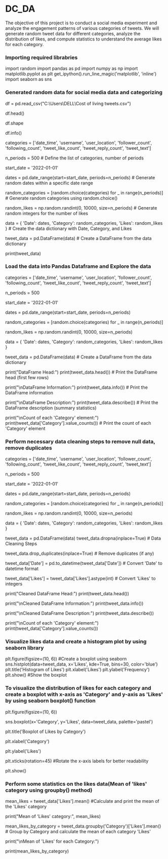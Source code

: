 # DC_DA
The objective of this project is to conduct a social media experiment and analyze the engagement patterns of various categories of tweets. We will generate random tweet data for different categories, analyze the distribution of likes, and compute statistics to understand the average likes for each category.

### Importing required librabries
import random
import pandas as pd
import numpy as np
import matplotlib.pyplot as plt
get_ipython().run_line_magic('matplotlib', 'inline')
import seaborn as sns

### Generated random data for social media data and categorizing
df = pd.read_csv("C:\\Users\\DELL\\Cost of living tweets.csv")

df.head()

df.shape

df.info()

categories = ['date_time', 'username', 'user_location', 'follower_count', 'following_count', 'tweet_like_count', 'tweet_reply_count', 'tweet_text']

n_periods = 500                                                              # Define the list of categories, number of periods

start_date = '2022-01-01'

dates = pd.date_range(start=start_date, periods=n_periods)                   # Generate random dates within a specific date range

random_categories = [random.choice(categories) for _ in range(n_periods)]    # Generate random categories using random.choice()

random_likes = np.random.randint(0, 10000, size=n_periods)                   # Generate random integers for the number of likes

data = {
    'Date': dates,
    'Category': random_categories,
    'Likes': random_likes
}                                                                            # Create the data dictionary with Date, Category, and Likes

tweet_data = pd.DataFrame(data)                                              # Create a DataFrame from the data dictionary

print(tweet_data)

### Load the data into Pandas Dataframe and Explore the data

categories = ['date_time', 'username', 'user_location', 'follower_count', 'following_count', 'tweet_like_count', 'tweet_reply_count', 'tweet_text']

n_periods = 500

start_date = '2022-01-01'

dates = pd.date_range(start=start_date, periods=n_periods)

random_categories = [random.choice(categories) for _ in range(n_periods)]

random_likes = np.random.randint(0, 10000, size=n_periods)

data = {
    'Date': dates,
    'Category': random_categories,
    'Likes': random_likes
}

tweet_data = pd.DataFrame(data)                           # Create a DataFrame from the data dictionary

print("DataFrame Head:")
print(tweet_data.head())                                  # Print the DataFrame head (first few rows)

print("\nDataFrame Information:")
print(tweet_data.info())                                  # Print the DataFrame information

print("\nDataFrame Description:")
print(tweet_data.describe())                              # Print the DataFrame description (summary statistics)

print("\nCount of each 'Category' element:")
print(tweet_data['Category'].value_counts())              # Print the count of each 'Category' element

### Perform necessary data cleaning steps to remove null data, remove duplicates

categories = ['date_time', 'username', 'user_location', 'follower_count', 'following_count', 'tweet_like_count', 'tweet_reply_count', 'tweet_text']

n_periods = 500

start_date = '2022-01-01'

dates = pd.date_range(start=start_date, periods=n_periods)

random_categories = [random.choice(categories) for _ in range(n_periods)]

random_likes = np.random.randint(0, 10000, size=n_periods)

data = {
    'Date': dates,
    'Category': random_categories,
    'Likes': random_likes
}

tweet_data = pd.DataFrame(data)
tweet_data.dropna(inplace=True)                                   # Data Cleaning Steps

tweet_data.drop_duplicates(inplace=True)                          # Remove duplicates (if any) 

tweet_data['Date'] = pd.to_datetime(tweet_data['Date'])           # Convert 'Date' to datetime format

tweet_data['Likes'] = tweet_data['Likes'].astype(int)             # Convert 'Likes' to integers

print("Cleaned DataFrame Head:")
print(tweet_data.head())

print("\nCleaned DataFrame Information:")
print(tweet_data.info())

print("\nCleaned DataFrame Description:")
print(tweet_data.describe())

print("\nCount of each 'Category' element:")
print(tweet_data['Category'].value_counts())

###  Visualize likes data and create a histogram plot by using seaborn library

plt.figure(figsize=(10, 6))                                                     #Create a boxplot using seaborn
sns.histplot(data=tweet_data, x='Likes', kde=True, bins=30, color='blue')
plt.title('Histogram of Likes')
plt.xlabel('Likes')
plt.ylabel('Frequency')
plt.show()                                                                      #Show the boxplot

### To visualize the distribution of likes for each category and create a boxplot with x-axis as 'Category' and y-axis as 'Likes' by using seaborn boxplot() function

plt.figure(figsize=(10, 6))

sns.boxplot(x='Category', y='Likes', data=tweet_data, palette='pastel')

plt.title('Boxplot of Likes by Category')

plt.xlabel('Category')

plt.ylabel('Likes')

plt.xticks(rotation=45)                                                      #Rotate the x-axis labels for better readability

plt.show()

### Perform some statistics on the likes data(Mean of 'likes' category using groupby() method)

mean_likes = tweet_data['Likes'].mean()                                  #Calculate and print the mean of the 'Likes' category

print("Mean of 'Likes' category:", mean_likes)

mean_likes_by_category = tweet_data.groupby('Category')['Likes'].mean()  # Group by Category and calculate the mean of each category 'Likes'

print("\nMean of 'Likes' for each Category:")

print(mean_likes_by_category)
